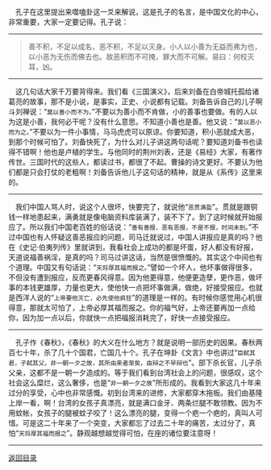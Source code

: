 &emsp;孔子在这里提出来噬嗑卦这一爻来解说，这是孔子的名言，是中国文化的中心，非常重要，大家一定要记得。孔子说：
___
> 善不积，不足以成名，恶不积，不足以灭身。小人以小善为无益而弗为也，以小恶为无伤而佛去也。故恶积而不可掩，罪大而不可解。易曰：何校灭耳，凶。
___
&emsp;这几句话大家千万要背得来。我们看《三国演义》，后来刘备在白帝城托孤给诸葛亮的故事，那不是小说，是事实，正史、小说都有记载。刘备告诉自己的儿子啊斗刘禅说：“``莫以善小而不为。``”不要以为善小而不肯做，小的善事也要做。有的人以为这是小善，我何必干呢？没有什么意思。不知道小善也是善。他又说：“``莫以恶小而为之。``”不要以为一件小事情，马马虎虎可以原谅。你要知道，积小恶就成大恶，到那个时候可怕了。刘备快死了，为什么对儿子讲这两句话呢？要知道刘备书也读得不错啊！他也是卢植的学生。与他同时的荆州刘表，还是《易经》大家，有著作传世。三国时代的这些人，都读过书，都很了不起。曹操的诗文更好。不要认为他们都是只会打仗的老粗啊！刘备告诉他儿子这句话的精神，就是从《系传》这里来的。
___
&emsp;我们中国人骂人时，说这个人很坏，快要完了，就说他“``恶贯满盈``”。贯就是跟铜钱一样地患起来，满勇就是像电脑资料库装满了，装不下了。到了这时候就开始报应了。所以我们中国老百姓的俗话说：“``善有善报，恶有恶报，不是不报，时间未到。``”不过中国也有人怀疑这善恶报应的问题，司马迁就说过，中国人讲报应是真的吗？他在《史记·伯夷列传》里就讲到，我看社会上成功的都是坏蛋，好人都没有好报，天道说福善祸淫，是真的吗？司马过讲这话，当然是很愤慨的。其实这个中间也有个道理。中国又有句话说：“``天将厚其福而报之。``”譬如一个坏人，他坏事做得很多，不但没有遭到报应，反而更春风得意。因为他更得意，他便更造孽，更作恶，做坏事的本钱更雄厚，力量也更大，使他快一点把坏事做满，做绝，好接受报应。也就是西洋人说的“``上帝要他灭亡，必先使他疯狂``”的道理是一样的。有时候你感觉用心机很得意，那就太可怕了，上帝必厚其福而报之。你的福气好，上帝还要再加一点给你，因为加一点以后，你就快一点把福报消耗完了，好快一点接受报应。
___
&emsp;孔子作《春秋》，《春秋》的大义在什么地方？就是说明一部历史的因果。春秋两百七十年，杀了几十个国君，亡国几十个。孔子在坤卦《文言》中也讲过“``臣弑其君，子弑其父，非一朝一夕之故，其所由来者渐矣，由辩之不早辩也``”。部下杀长官，儿子杀父亲，这都不是一朝一夕造成的。等于我们看到台湾社会上的问题，很感叹，这个社会这么糜烂，这么奢侈，也是“``非一朝一夕之故``”所形成的。我看到大家这几十年来过分的享受，心中也非常感慨。初到台湾来的进修，大家都穿木拖板。我们由基隆上岸一看，啊！台湾的女孩子真漂亮，就是满口金牙、两条烂腿不敢领教。因为不用蚊帐，女孩子的腿被蚊子咬了！这么漂亮的腿，变得一个疤一个疤的，真叫人可惜。可是这二十年来了一个突变，大家都忘了过去二十年的痛苦，太过分了，真怕“``天将厚其福而报之``”。静观越想越觉得可怕，在座的诸位要注意呀！
___
[返回目录](../../master/README.md#目录)
